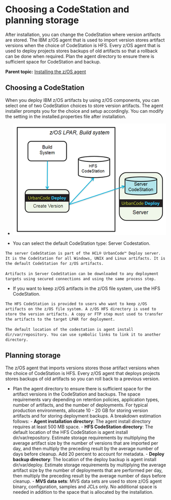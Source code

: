 # Choosing a CodeStation and planning storage

After installation, you can change the CodeStation where version artifacts are stored. The IBM z/OS agent that is used to import version stores artifact versions when the choice of CodeStation is HFS. Every z/OS agent that is used to deploy projects stores backups of old artifacts so that a rollback can be done when required. Plan the agent directory to ensure there is sufficient space for CodeStation and backup.

**Parent topic:** [Installing the z/OS agent](../../com.ibm.udeploy.install.doc/topics/zos_installing_ov.md)

## Choosing a CodeStation

When you deploy IBM z/OS artifacts by using z/OS components, you can select one of two CodeStation choices to store version artifacts. The agent installer prompts you for the choice and setup accordingly. You can modify the setting in the installed.properties file after installation.

-   ![](../images/choose_codestation.png "The server CodeStation and the HFS CodeStation")

-    You can select the default CodeStation type: Server Codestation. 

    The server CodeStation is part of the HCL® UrbanCode™ Deploy server. It is the CodeStation for all Windows, UNIX and Linux artifacts. It is the default CodeStation for z/OS artifacts.

    Artifacts in Server CodeStation can be downloaded to any deployment targets using secured connections and using the same process step.

-    If you want to keep z/OS artifacts in the z/OS file system, use the HFS CodeStation. 

    The HFS CodeStation is provided to users who want to keep z/OS artifacts on the z/OS file system. A z/OS HFS directory is used to store the version artifacts. A copy or FTP step must used to transfer the artifacts to the target LPAR for deployment.

    The default location of the codestation is agent install dir/var/repository. You can use symbolic links to link it to another directory.


## Planning storage

The z/OS agent that imports versions stores those artifact versions when the choice of CodeStation is HFS. Every z/OS agent that deploys projects stores backups of old artifacts so you can roll back to a previous version.

-    Plan the agent directory to ensure there is sufficient space for the artifact versions in the CodeStation and backups. The space requirements vary depending on retention policies, application types, number of artifacts, and the number of deployments. For typical production environments, allocate 10 - 20 GB for storing version artifacts and for storing deployment backups. A breakdown estimation follows: 
    -   **Agent installation directory**: The agent install directory requires at least 500 MB space.
    -   **HFS CodeStation directory**: The default location of the HFS CodeStation is agent install dir/var/repository. Estimate storage requirements by multiplying the average artifact size by the number of versions that are imported per day, and then multiply the preceding result by the average number of days before cleanup. Add 20 percent to account for metadata.
    -   **Deploy backup directory**: The location of the deploy backup is agent install dir/var/deploy. Estimate storage requirements by multiplying the average artifact size by the number of deployments that are performed per day, then multiply the preceding result by the average number of days before cleanup.
    -   **MVS data sets**: MVS data sets are used to store z/OS agent binary, configuration, samples and JCLs only. No additional space is needed in addition to the space that is allocated by the installation.

